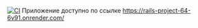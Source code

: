 [![CI](https://github.com/Ilya-Sche/rails-project-64/actions/workflows/ci.yml/badge.svg)](https://github.com/Ilya-Sche/rails-project-64/actions/workflows/ci.yml)
Приложение доступно по ссылке https://rails-project-64-6v91.onrender.com/